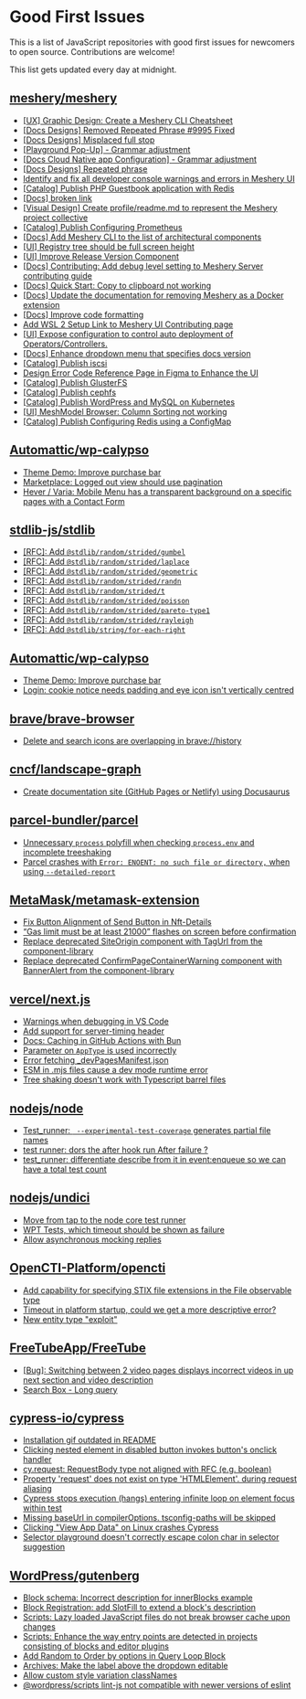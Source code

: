 # Good First Issues

This is a list of JavaScript repositories with good first issues for newcomers to open source. Contributions are welcome!

This list gets updated every day at midnight.

## [meshery/meshery](https://github.com/meshery/meshery)

- [[UX] Graphic Design: Create a Meshery CLI Cheatsheet](https://github.com/meshery/meshery/issues/9942)
- [[Docs Designs] Removed Repeated Phrase #9995 Fixed](https://github.com/meshery/meshery/pull/10001)
- [[Docs Designs] Misplaced full stop](https://github.com/meshery/meshery/issues/9997)
- [[Playground Pop-Up] - Grammar adjustment](https://github.com/meshery/meshery/issues/10004)
- [[Docs Cloud Native app Configuration] - Grammar adjustment](https://github.com/meshery/meshery/issues/9999)
- [[Docs Designs] Repeated phrase](https://github.com/meshery/meshery/issues/9995)
- [Identify and fix all developer console warnings and errors in Meshery UI](https://github.com/meshery/meshery/issues/10002)
- [[Catalog] Publish PHP Guestbook application with Redis](https://github.com/meshery/meshery/issues/9288)
- [[Docs] broken link](https://github.com/meshery/meshery/issues/9935)
- [[Visual Design] Create profile/readme.md to represent the Meshery project collective](https://github.com/meshery/meshery/issues/8680)
- [[Catalog] Publish Configuring Prometheus](https://github.com/meshery/meshery/issues/9626)
- [[Docs] Add Meshery CLI to the list of architectural components](https://github.com/meshery/meshery/issues/9623)
- [[UI] Registry tree should be full screen height](https://github.com/meshery/meshery/issues/9595)
- [[UI] Improve Release Version Component](https://github.com/meshery/meshery/issues/9569)
- [[Docs] Contributing: Add debug level setting to Meshery Server contributing guide](https://github.com/meshery/meshery/issues/9819)
- [[Docs] Quick Start: Copy to clipboard not working](https://github.com/meshery/meshery/issues/9914)
- [[Docs] Update the documentation for removing Meshery as a Docker extension](https://github.com/meshery/meshery/issues/9901)
- [[Docs] Improve code formatting](https://github.com/meshery/meshery/issues/9897)
- [Add WSL 2 Setup Link to Meshery UI Contributing page](https://github.com/meshery/meshery/issues/9581)
- [[UI] Expose configuration to control auto deployment of Operators/Controllers.](https://github.com/meshery/meshery/issues/9332)
- [[Docs] Enhance dropdown menu that specifies docs version](https://github.com/meshery/meshery/issues/9227)
- [[Catalog] Publish iscsi](https://github.com/meshery/meshery/issues/9287)
- [Design Error Code Reference Page in Figma to Enhance the UI ](https://github.com/meshery/meshery/issues/8995)
- [[Catalog] Publish GlusterFS](https://github.com/meshery/meshery/issues/9286)
- [[Catalog] Publish cephfs](https://github.com/meshery/meshery/issues/9285)
- [[Catalog] Publish WordPress and MySQL on Kubernetes](https://github.com/meshery/meshery/issues/9284)
- [[UI] MeshModel Browser: Column Sorting not working](https://github.com/meshery/meshery/issues/8439)
- [[Catalog] Publish Configuring Redis using a ConfigMap](https://github.com/meshery/meshery/issues/9289)

## [Automattic/wp-calypso](https://github.com/Automattic/wp-calypso)

- [Theme Demo: Improve purchase bar](https://github.com/Automattic/wp-calypso/issues/85539)
- [Marketplace: Logged out view should use pagination](https://github.com/Automattic/wp-calypso/issues/67075)
- [Hever / Varia: Mobile Menu has a transparent background on a specific pages with a Contact Form](https://github.com/Automattic/wp-calypso/issues/72288)

## [stdlib-js/stdlib](https://github.com/stdlib-js/stdlib)

- [[RFC]: Add `@stdlib/random/strided/gumbel`](https://github.com/stdlib-js/stdlib/issues/938)
- [[RFC]: Add `@stdlib/random/strided/laplace`](https://github.com/stdlib-js/stdlib/issues/940)
- [[RFC]: Add `@stdlib/random/strided/geometric`](https://github.com/stdlib-js/stdlib/issues/887)
- [[RFC]: Add `@stdlib/random/strided/randn`](https://github.com/stdlib-js/stdlib/issues/867)
- [[RFC]: Add `@stdlib/random/strided/t`](https://github.com/stdlib-js/stdlib/issues/890)
- [[RFC]: Add `@stdlib/random/strided/poisson`](https://github.com/stdlib-js/stdlib/issues/888)
- [[RFC]: Add `@stdlib/random/strided/pareto-type1`](https://github.com/stdlib-js/stdlib/issues/950)
- [[RFC]: Add `@stdlib/random/strided/rayleigh`](https://github.com/stdlib-js/stdlib/issues/889)
- [[RFC]: Add `@stdlib/string/for-each-right`](https://github.com/stdlib-js/stdlib/issues/856)

## [Automattic/wp-calypso](https://github.com/Automattic/wp-calypso)

- [Theme Demo: Improve purchase bar](https://github.com/Automattic/wp-calypso/issues/85539)
- [Login: cookie notice needs padding and eye icon isn't vertically centred](https://github.com/Automattic/wp-calypso/issues/65961)

## [brave/brave-browser](https://github.com/brave/brave-browser)

- [Delete and search icons are overlapping in brave://history](https://github.com/brave/brave-browser/issues/32399)

## [cncf/landscape-graph](https://github.com/cncf/landscape-graph)

- [Create documentation site (GitHub Pages or Netlify) using Docusaurus](https://github.com/cncf/landscape-graph/issues/97)

## [parcel-bundler/parcel](https://github.com/parcel-bundler/parcel)

- [Unnecessary `process` polyfill when checking `process.env` and incomplete treeshaking](https://github.com/parcel-bundler/parcel/issues/8156)
- [Parcel crashes with `Error: ENOENT: no such file or directory,` when using `--detailed-report`](https://github.com/parcel-bundler/parcel/issues/7816)

## [MetaMask/metamask-extension](https://github.com/MetaMask/metamask-extension)

- [Fix Button Alignment of Send Button in Nft-Details](https://github.com/MetaMask/metamask-extension/issues/20050)
- [“Gas limit must be at least 21000” flashes on screen before confirmation](https://github.com/MetaMask/metamask-extension/issues/9345)
- [Replace deprecated SiteOrigin component with TagUrl from the component-library](https://github.com/MetaMask/metamask-extension/issues/20489)
- [Replace deprecated ConfirmPageContainerWarning component with BannerAlert from the component-library](https://github.com/MetaMask/metamask-extension/issues/20466)

## [vercel/next.js](https://github.com/vercel/next.js)

- [Warnings when debugging in VS Code](https://github.com/vercel/next.js/issues/24349)
- [Add support for server-timing header](https://github.com/vercel/next.js/issues/12382)
- [Docs: Caching in GitHub Actions with Bun](https://github.com/vercel/next.js/issues/57079)
- [Parameter on `AppType` is used incorrectly](https://github.com/vercel/next.js/issues/42846)
- [Error fetching _devPagesManifest.json](https://github.com/vercel/next.js/issues/17274)
- [ESM in .mjs files cause a dev mode runtime error](https://github.com/vercel/next.js/issues/17806)
- [Tree shaking doesn't work with Typescript barrel files](https://github.com/vercel/next.js/issues/12557)

## [nodejs/node](https://github.com/nodejs/node)

- [Test_runner: ` --experimental-test-coverage` generates partial file names](https://github.com/nodejs/node/issues/51299)
- [test runner: dors the after hook run After failure ?](https://github.com/nodejs/node/issues/50901)
- [test_runner: differentiate describe from it in event:enqueue so we can have a total test count](https://github.com/nodejs/node/issues/51235)

## [nodejs/undici](https://github.com/nodejs/undici)

- [Move from tap to the node core test runner](https://github.com/nodejs/undici/issues/2267)
- [WPT Tests, which timeout should be shown as failure](https://github.com/nodejs/undici/issues/2627)
- [Allow asynchronous mocking replies](https://github.com/nodejs/undici/issues/1348)

## [OpenCTI-Platform/opencti](https://github.com/OpenCTI-Platform/opencti)

- [Add capability for specifying STIX file extensions in the File observable type](https://github.com/OpenCTI-Platform/opencti/issues/5285)
- [Timeout in platform startup, could we get a more descriptive error?](https://github.com/OpenCTI-Platform/opencti/issues/4090)
- [New entity type "exploit"](https://github.com/OpenCTI-Platform/opencti/issues/797)

## [FreeTubeApp/FreeTube](https://github.com/FreeTubeApp/FreeTube)

- [[Bug]: Switching between 2 video pages displays incorrect videos in up next section and video description](https://github.com/FreeTubeApp/FreeTube/issues/2261)
- [Search Box - Long query](https://github.com/FreeTubeApp/FreeTube/issues/940)

## [cypress-io/cypress](https://github.com/cypress-io/cypress)

- [Installation gif outdated in README](https://github.com/cypress-io/cypress/issues/28815)
- [Clicking nested element in disabled button invokes button's onclick handler](https://github.com/cypress-io/cypress/issues/28788)
- [cy.request: RequestBody type not aligned with RFC (e.g. boolean)](https://github.com/cypress-io/cypress/issues/28789)
- [Property 'request' does not exist on type 'HTMLElement'. during request aliasing](https://github.com/cypress-io/cypress/issues/24823)
- [Cypress stops execution (hangs) entering infinite loop on element focus within test](https://github.com/cypress-io/cypress/issues/28746)
- [Missing baseUrl in compilerOptions. tsconfig-paths will be skipped](https://github.com/cypress-io/cypress/issues/15724)
- [Clicking "View App Data" on Linux crashes Cypress](https://github.com/cypress-io/cypress/issues/20774)
- [Selector playground doesn't correctly escape colon char in selector suggestion](https://github.com/cypress-io/cypress/issues/27258)

## [WordPress/gutenberg](https://github.com/WordPress/gutenberg)

- [Block schema: Incorrect description for innerBlocks example](https://github.com/WordPress/gutenberg/issues/58381)
- [Block Registration: add SlotFill to extend a block's description](https://github.com/WordPress/gutenberg/issues/49887)
- [Scripts: Lazy loaded JavaScript files do not break browser cache upon changes](https://github.com/WordPress/gutenberg/issues/55397)
- [Scripts: Enhance the way entry points are detected in projects consisting of blocks and editor plugins](https://github.com/WordPress/gutenberg/issues/55936)
- [Add Random to Order by options in Query Loop Block](https://github.com/WordPress/gutenberg/issues/40481)
- [Archives: Make the label above the dropdown editable](https://github.com/WordPress/gutenberg/issues/57528)
- [Allow custom style variation classNames](https://github.com/WordPress/gutenberg/issues/11763)
- [@wordpress/scripts lint-js not compatible with newer versions of eslint](https://github.com/WordPress/gutenberg/issues/55499)
